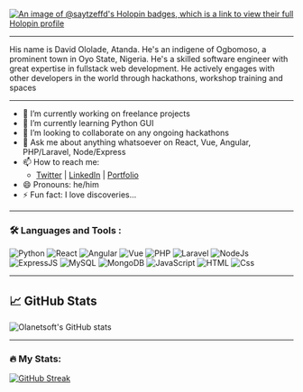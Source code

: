 [![An image of @saytzeffd's Holopin badges, which is a link to view their full Holopin profile](https://holopin.me/saytzeffd)](https://holopin.io/@saytzeffd)

-----------------------------------------------------------

His name is David Ololade, Atanda. He's an indigene of Ogbomoso, a prominent town in Oyo State, Nigeria. He's a skilled software engineer with great expertise in fullstack web development. He actively engages with other developers in the world through hackathons, workshop training and spaces

----------------------------------------------------------
- 🔭 I’m currently working on freelance projects
- 🌱 I’m currently learning Python GUI
- 👯 I’m looking to collaborate on any ongoing hackathons
- 💬 Ask me about anything whatsoever on React, Vue, Angular, PHP/Laravel, Node/Express
- 📫 How to reach me:
    - [Twitter](https://twitter.com/DavifyRx "My Twitter") | [LinkedIn](https://www.linkedin.com/in/ololade-david/ "My LinkedIn") | [Portfolio](https://davify.netlify.app "My Portfolio")
- 😄 Pronouns: he/him
- ⚡ Fun fact: I love discoveries...
--------------------------------------------------------------
### :hammer_and_wrench: Languages and Tools :
<p>
  <img alt="Python" src="https://img.shields.io/badge/Python-14354C?style=for-the-badge&logo=python&logoColor=white" />
  <img alt="React" src="https://img.shields.io/badge/React-61DAFB?logo=react&logoColor=white&style=for-the-badge" />
  <img alt="Angular" src="https://img.shields.io/badge/Angular-DD0031?logo=angular&logoColor=white&style=for-the-badge" />
  <img alt="Vue" src="https://img.shields.io/badge/Vue.js-35495E?style=for-the-badge&logo=vuedotjs&logoColor=4FC08D" />
  <img alt="PHP" src="https://img.shields.io/badge/php-%23777BB4.svg?style=for-the-badge&logo=php&logoColor=white" />
  <img alt="Laravel" src="https://img.shields.io/badge/Laravel-FF2D20?style=for-the-badge&logo=laravel&logoColor=white" />
  <img alt="NodeJs" src="https://img.shields.io/badge/node.js-6DA55F?style=for-the-badge&logo=node.js&logoColor=white" />
  <img alt="ExpressJS" src="https://img.shields.io/badge/express.js-%23404d59.svg?style=for-the-badge&logo=express&logoColor=%2361DAFB" />
  <img alt="MySQL" src="https://img.shields.io/badge/MySQL-00000F?style=for-the-badge&logo=mysql&logoColor=white" />
  <img alt="MongoDB" src="https://img.shields.io/badge/MongoDB-1572B6.svg?style=for-the-badge&logo=MongoDB&logoColor=white" />  
  <img alt="JavaScript" src="https://img.shields.io/badge/JavaScript-F7DF1E?logo=javascript&logoColor=white&style=for-the-badge" />
  <img alt="HTML" src="https://img.shields.io/badge/HTML-E34F26?logo=html5&logoColor=white&style=for-the-badge" />
  <img alt="Css" src="https://img.shields.io/badge/CSS-1572B6?logo=css3&logoColor=white&style=for-the-badge" />
</p>

-------------------------------------------------------------------

## &#x1f4c8; GitHub Stats

![Olanetsoft's GitHub stats](https://github-readme-stats.vercel.app/api?username=Saytzeff-D&show_icons=true&theme=tokyonight&count_private=true&include_all_commits=true)

---------------------------------------------------------------------------

 ### :fire: My Stats:
 [![GitHub Streak](http://github-readme-streak-stats.herokuapp.com?user=Saytzeff-D&theme=earth&hide_border=true&type=png)](https://git.io/streak-stats)
 
